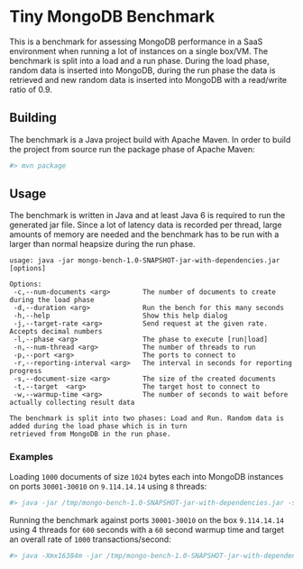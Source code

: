 # Tiny MongoDB Benchmark

This is a benchmark for assessing MongoDB performance in a SaaS environment when running a lot of instances on a single box/VM. The benchmark is split into a load and a run phase. During the load phase, random data is inserted into MongoDB, during the run phase the data is retrieved and new random data is inserted into MongoDB with a read/write ratio of 0.9.

## Building

The benchmark is a Java project build with Apache Maven. In order to build the project from source run the package phase of Apache Maven:
```bash
#> mvn package
```

## Usage

The benchmark is written in Java and at least Java 6 is required to run the generated jar file. Since a lot of latency data is recorded per thread, large amounts of memory are needed and the benchmark has to be run with a larger than normal heapsize during the run phase.

    usage: java -jar mongo-bench-1.0-SNAPSHOT-jar-with-dependencies.jar [options]

    Options:
     -c,--num-documents <arg>        The number of documents to create during the load phase
     -d,--duration <arg>             Run the bench for this many seconds
     -h,--help                       Show this help dialog
     -j,--target-rate <arg>          Send request at the given rate. Accepts decimal numbers
     -l,--phase <arg>                The phase to execute [run|load]
     -n,--num-thread <arg>           The number of threads to run
     -p,--port <arg>                 The ports to connect to
     -r,--reporting-interval <arg>   The interval in seconds for reporting progress
     -s,--document-size <arg>        The size of the created documents
     -t,--target  <arg>              The target host to connect to
     -w,--warmup-time <arg>          The number of seconds to wait before actually collecting result data

    The benchmark is split into two phases: Load and Run. Random data is added during the load phase which is in turn
    retrieved from MongoDB in the run phase.


### Examples
Loading `1000` documents of size `1024` bytes each into MongoDB instances on ports `30001-30010` on `9.114.14.14` using `8` threads:
```bash
#> java -jar /tmp/mongo-bench-1.0-SNAPSHOT-jar-with-dependencies.jar -s 1024 -c 1000 -l load -p 30001-30010 -t 9.114.14.14 -n 8
```


Running the benchmark against ports `30001-30010` on the box `9.114.14.14` using 4 threads for `600` seconds with a `60` second warmup time and target an overall rate of `1000` transactions/second:
```bash
#> java -Xmx16384m -jar /tmp/mongo-bench-1.0-SNAPSHOT-jar-with-dependencies.jar -l run -p 30001-30010 -t 9.114.14.14 -n 4 -w 60 -d 600 -j 1000
```
